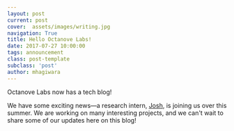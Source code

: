 ```yaml
---
layout: post
current: post
cover:  assets/images/writing.jpg
navigation: True
title: Hello Octanove Labs!
date: 2017-07-27 10:00:00
tags: announcement
class: post-template
subclass: 'post'
author: mhagiwara
---
```


Octanove Labs now has a tech blog!

We have some exciting news—a research intern, [Josh](https://github.com/Mindful), is joining us over this summer. We are working on many interesting projects, and we can't wait to share some of our updates here on this blog!
